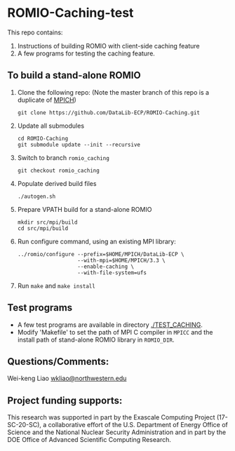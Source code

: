 # ROMIO-Caching-test

This repo contains:
1. Instructions of building ROMIO with client-side caching feature
2. A few programs for testing the caching feature.

## To build a stand-alone ROMIO
1. Clone the following repo: (Note the master branch of this repo is a
   duplicate of [MPICH](https://github.com/pmodels/mpich))
   ```
   git clone https://github.com/DataLib-ECP/ROMIO-Caching.git
   ```
2. Update all submodules
   ```
   cd ROMIO-Caching
   git submodule update --init --recursive
   ```
3. Switch to branch `romio_caching`
   ```
   git checkout romio_caching
   ```
4. Populate derived build files
   ```
   ./autogen.sh
   ```
5. Prepare VPATH build for a stand-alone ROMIO
   ```
   mkdir src/mpi/build
   cd src/mpi/build
   ```
6. Run configure command, using an existing MPI library:
   ```
   ../romio/configure --prefix=$HOME/MPICH/DataLib-ECP \
                      --with-mpi=$HOME/MPICH/3.3 \
                      --enable-caching \
                      --with-file-system=ufs
   ```
7. Run `make` and `make install`

## Test programs
* A few test programs are available in directory [./TEST_CACHING](TEST_CACHING).
* Modify 'Makefile' to set the path of MPI C compiler in `MPICC` and the
  install path of stand-alone ROMIO library in `ROMIO_DIR`.

## Questions/Comments:
Wei-keng Liao <wkliao@northwestern.edu>

## Project funding supports:
This research was supported in part by the Exascale Computing Project
(17-SC-20-SC), a collaborative effort of the U.S. Department of Energy Office
of Science and the National Nuclear Security Administration and in part by the
DOE Office of Advanced Scientific Computing Research.


